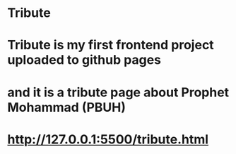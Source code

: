 # Tribute
# Tribute is my first frontend project uploaded to github pages
# and it is a tribute page about Prophet Mohammad (PBUH)
# http://127.0.0.1:5500/tribute.html 
